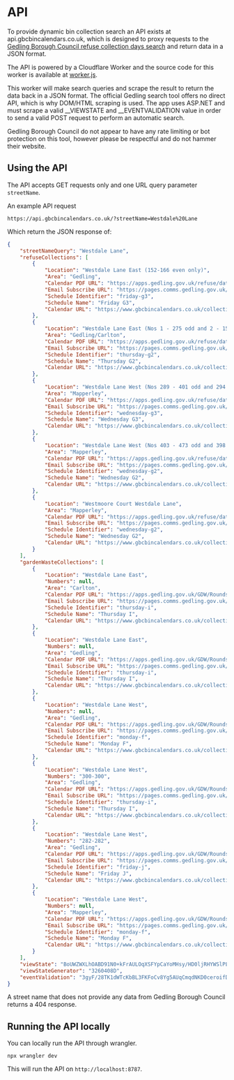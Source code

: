 # API

To provide dynamic bin collection search an API exists at api.gbcbincalendars.co.uk, which is designed to proxy requests to the [Gedling Borough Council refuse collection days search](https://apps.gedling.gov.uk/refuse/search.aspx) and return data in a JSON format.

The API is powered by a Cloudflare Worker and the source code for this worker is available at [worker.js](worker.js).

This worker will make search queries and scrape the result to return the data back in a JSON format. The official Gedling search tool offers no direct API, which is why DOM/HTML scraping is used. The app uses ASP.NET and must scrape a valid __VIEWSTATE and __EVENTVALIDATION value in order to send a valid POST request to perform an automatic search.

Gedling Borough Council do not appear to have any rate limiting or bot protection on this tool, however please be respectful and do not hammer their website.

## Using the API

The API accepts GET requests only and one URL query parameter `streetName`.

An example API request

```
https://api.gbcbincalendars.co.uk/?streetName=Westdale%20Lane
```

Which return the JSON response of:

```json
{
    "streetNameQuery": "Westdale Lane",
    "refuseCollections": [
        {
            "Location": "Westdale Lane East (152-166 even only)",
            "Area": "Gedling",
            "Calendar PDF URL": "https://apps.gedling.gov.uk/refuse/data/FridayG3-2024.pdf",
            "Email Subscribe URL": "https://pages.comms.gedling.gov.uk/pages/friday-g3",
            "Schedule Identifier": "friday-g3",
            "Schedule Name": "Friday G3",
            "Calendar URL": "https://www.gbcbincalendars.co.uk/collections/refuse/friday-g3"
        },
        {
            "Location": "Westdale Lane East (Nos 1 - 275 odd and 2 - 150 &168 - 292A even) (152-166 put bins on Besecar Ave)",
            "Area": "Gedling/Carlton",
            "Calendar PDF URL": "https://apps.gedling.gov.uk/refuse/data/ThursdayG2-2024.pdf",
            "Email Subscribe URL": "https://pages.comms.gedling.gov.uk/pages/thursday-g2",
            "Schedule Identifier": "thursday-g2",
            "Schedule Name": "Thursday G2",
            "Calendar URL": "https://www.gbcbincalendars.co.uk/collections/refuse/thursday-g2"
        },
        {
            "Location": "Westdale Lane West (Nos 289 - 401 odd and 294 - 396 even)",
            "Area": "Mapperley",
            "Calendar PDF URL": "https://apps.gedling.gov.uk/refuse/data/WednesdayG3-2024.pdf",
            "Email Subscribe URL": "https://pages.comms.gedling.gov.uk/pages/wednesday-g3",
            "Schedule Identifier": "wednesday-g3",
            "Schedule Name": "Wednesday G3",
            "Calendar URL": "https://www.gbcbincalendars.co.uk/collections/refuse/wednesday-g3"
        },
        {
            "Location": "Westdale Lane West (Nos 403 - 473 odd and 398 - 450 even)",
            "Area": "Mapperley",
            "Calendar PDF URL": "https://apps.gedling.gov.uk/refuse/data/WednesdayG2-2024.pdf",
            "Email Subscribe URL": "https://pages.comms.gedling.gov.uk/pages/wednesday-g2",
            "Schedule Identifier": "wednesday-g2",
            "Schedule Name": "Wednesday G2",
            "Calendar URL": "https://www.gbcbincalendars.co.uk/collections/refuse/wednesday-g2"
        },
        {
            "Location": "Westmoore Court Westdale Lane",
            "Area": "Mapperley",
            "Calendar PDF URL": "https://apps.gedling.gov.uk/refuse/data/WednesdayG2-2024.pdf",
            "Email Subscribe URL": "https://pages.comms.gedling.gov.uk/pages/wednesday-g2",
            "Schedule Identifier": "wednesday-g2",
            "Schedule Name": "Wednesday G2",
            "Calendar URL": "https://www.gbcbincalendars.co.uk/collections/refuse/wednesday-g2"
        }
    ],
    "gardenWasteCollections": [
        {
            "Location": "Westdale Lane East",
            "Numbers": null,
            "Area": "Carlton",
            "Calendar PDF URL": "https://apps.gedling.gov.uk/GDW/Rounds/data/Garden%20Waste%20I-2024.pdf",
            "Email Subscribe URL": "https://pages.comms.gedling.gov.uk/pages/thursday-i",
            "Schedule Identifier": "thursday-i",
            "Schedule Name": "Thursday I",
            "Calendar URL": "https://www.gbcbincalendars.co.uk/collections/garden/thursday-i"
        },
        {
            "Location": "Westdale Lane East",
            "Numbers": null,
            "Area": "Gedling",
            "Calendar PDF URL": "https://apps.gedling.gov.uk/GDW/Rounds/data/Garden%20Waste%20I-2024.pdf",
            "Email Subscribe URL": "https://pages.comms.gedling.gov.uk/pages/thursday-i",
            "Schedule Identifier": "thursday-i",
            "Schedule Name": "Thursday I",
            "Calendar URL": "https://www.gbcbincalendars.co.uk/collections/garden/thursday-i"
        },
        {
            "Location": "Westdale Lane West",
            "Numbers": null,
            "Area": "Gedling",
            "Calendar PDF URL": "https://apps.gedling.gov.uk/GDW/Rounds/data/Garden%20Waste%20F-2024.pdf",
            "Email Subscribe URL": "https://pages.comms.gedling.gov.uk/pages/monday-f",
            "Schedule Identifier": "monday-f",
            "Schedule Name": "Monday F",
            "Calendar URL": "https://www.gbcbincalendars.co.uk/collections/garden/monday-f"
        },
        {
            "Location": "Westdale Lane West",
            "Numbers": "300-300",
            "Area": "Gedling",
            "Calendar PDF URL": "https://apps.gedling.gov.uk/GDW/Rounds/data/Garden%20Waste%20I-2024.pdf",
            "Email Subscribe URL": "https://pages.comms.gedling.gov.uk/pages/thursday-i",
            "Schedule Identifier": "thursday-i",
            "Schedule Name": "Thursday I",
            "Calendar URL": "https://www.gbcbincalendars.co.uk/collections/garden/thursday-i"
        },
        {
            "Location": "Westdale Lane West",
            "Numbers": "282-282",
            "Area": "Gedling",
            "Calendar PDF URL": "https://apps.gedling.gov.uk/GDW/Rounds/data/Garden%20Waste%20J-2024.pdf",
            "Email Subscribe URL": "https://pages.comms.gedling.gov.uk/pages/friday-j",
            "Schedule Identifier": "friday-j",
            "Schedule Name": "Friday J",
            "Calendar URL": "https://www.gbcbincalendars.co.uk/collections/garden/friday-j"
        },
        {
            "Location": "Westdale Lane West",
            "Numbers": null,
            "Area": "Mapperley",
            "Calendar PDF URL": "https://apps.gedling.gov.uk/GDW/Rounds/data/Garden%20Waste%20F-2024.pdf",
            "Email Subscribe URL": "https://pages.comms.gedling.gov.uk/pages/monday-f",
            "Schedule Identifier": "monday-f",
            "Schedule Name": "Monday F",
            "Calendar URL": "https://www.gbcbincalendars.co.uk/collections/garden/monday-f"
        }
    ],
    "viewState": "BoUWZWXLhOABD91N0+kFrAULOqXSFYpCaYoMHsy/HD0ljRHYWSlPLsa7dfELo/T49vCoweSpt4F42L/YSOxJ7cMv6xu7PPsfUpuQa14V1XR9z2om5YVZhXBWKJws7wflHlVPaINCy5YGSVdd9gQUj3nX7yuIYCOzlxK+ftDzw3xdEwHPiZ1uEmJdvaUqHAUj/jd7AuewZyMbJPJlSkdUgj7majXBtpQuZKSYFe7zg2Gj05AlmgniGQvchPW/wSd3jXip/a6SB45i2YTzZVVfiQ==",
    "viewStateGenerator": "3260408D",
    "eventValidation": "3gyF/28TK1dWTcKbBL3FKFoCv8Yg5AUqCmqdNKD0ceroifDJ+QIJHwBzyN/FOhOj9Ew1wPZV/+sluiOPfXiLuAvL5cWmx18AUbWmR4ZyFlFiKUVLhkYMLuB0URTviImyjtyj0MVU/wQIffS8DIK20Q=="
}
```

A street name that does not provide any data from Gedling Borough Council returns a 404 response.

## Running the API locally

You can locally run the API through wrangler.

```
npx wrangler dev
```

This will run the API on `http://localhost:8787`.

